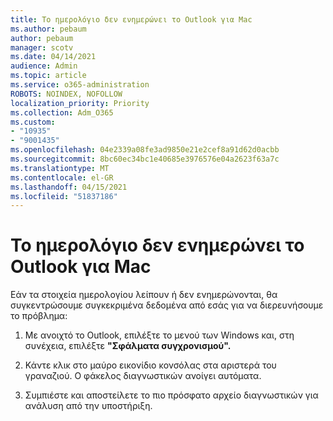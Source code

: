 ```yaml
---
title: Το ημερολόγιο δεν ενημερώνει το Outlook για Mac
ms.author: pebaum
author: pebaum
manager: scotv
ms.date: 04/14/2021
audience: Admin
ms.topic: article
ms.service: o365-administration
ROBOTS: NOINDEX, NOFOLLOW
localization_priority: Priority
ms.collection: Adm_O365
ms.custom:
- "10935"
- "9001435"
ms.openlocfilehash: 04e2339a08fe3ad9850e21e2cef8a91d62d0acbb
ms.sourcegitcommit: 8bc60ec34bc1e40685e3976576e04a2623f63a7c
ms.translationtype: MT
ms.contentlocale: el-GR
ms.lasthandoff: 04/15/2021
ms.locfileid: "51837186"
---
```

# <a name="calendar-not-updating-outlook-for-mac"></a>Το ημερολόγιο δεν ενημερώνει το Outlook για Mac

Εάν τα στοιχεία ημερολογίου λείπουν ή δεν ενημερώνονται, θα συγκεντρώσουμε συγκεκριμένα δεδομένα από εσάς για να διερευνήσουμε το πρόβλημα:

1. Με ανοιχτό το Outlook, επιλέξτε το μενού των Windows και, στη συνέχεια, επιλέξτε **"Σφάλματα συγχρονισμού".**

1. Κάντε κλικ στο μαύρο εικονίδιο κονσόλας στα αριστερά του γραναζιού. Ο φάκελος διαγνωστικών ανοίγει αυτόματα.

1. Συμπιέστε και αποστείλετε το πιο πρόσφατο αρχείο διαγνωστικών για ανάλυση από την υποστήριξη.